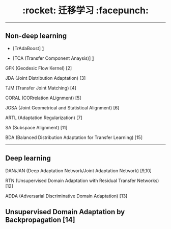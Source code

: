 <h1 align = "center">:rocket: 迁移学习 :facepunch:</h1>

---

## Non-deep learning

- [TrAdaBoost] [1]

- [TCA (Transfer Component Anaysis)] [1]

GFK (Geodesic Flow Kernel) [2]

JDA (Joint Distribution Adaptation) [3]

TJM (Transfer Joint Matching) [4]

CORAL (CORrelation ALignment) [5]

JGSA (Joint Geometrical and Statistical Alignment) [6]

ARTL (Adaptation Regularization) [7]



SA (Subspace Alignment) [11]

BDA (Balanced Distribution Adaptation for Transfer Learning) [15]

---
## Deep learning

DAN/JAN (Deep Adaptation Network/Joint Adaptation Network) [9,10]

RTN (Unsupervised Domain Adaptation with Residual Transfer Networks) [12]

ADDA (Adversarial Discriminative Domain Adaptation) [13]

Unsupervised Domain Adaptation by Backpropagation [14]
---
[1]: https://github.com/Jie-Yuan/TransferLearning/tree/master/1_TrAdaboost
